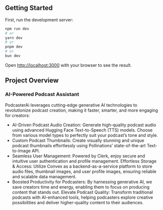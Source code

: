 ## Getting Started

First, run the development server:

```bash
npm run dev
# or
yarn dev
# or
pnpm dev
# or
bun dev
```

Open [http://localhost:3000](http://localhost:3000) with your browser to see the result.

## Project Overview
### AI-Powered Podcast Assistant
PodcasterAi leverages cutting-edge generative AI technologies to revolutionize podcast creation, making it faster, smarter, and more engaging for creators:

- AI-Driven Podcast Audio Creation: Generate high-quality podcast audio using advanced Hugging Face Text-to-Speech (TTS) models. Choose from various model types to perfectly suit your podcast’s tone and style.
- Custom Podcast Thumbnails: Create visually stunning and unique podcast thumbnails effortlessly using Pollinations’ state-of-the-art Text-to-Image API.
- Seamless User Management: Powered by Clerk, enjoy secure and intuitive user authentication and profile management.
Effortless Storage & Access: Utilize Convex as a backend-as-a-service platform to store audio files, thumbnail images, and user profile images, ensuring reliable and scalable data management.
- Boosted Productivity for Podcasters: By harnessing generative AI, we save creators time and energy, enabling them to focus on producing content that stands out.
Elevate Podcast Quality: Transform traditional podcasts with AI-enhanced tools, helping podcasters explore creative possibilities and deliver higher-quality content to their audiences.

